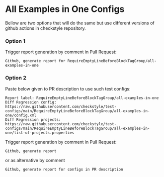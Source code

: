 # All Examples in One Configs

Bellow are two options that will do the same but use different versions
of github actions in checkstyle repository.


### Option 1
Trigger report generation by comment in Pull Request:
```
Github, generate report for RequireEmptyLineBeforeBlockTagGroup/all-examples-in-one
```

### Option 2

Paste below given to PR description to use such test configs:
```
Report label: RequireEmptyLineBeforeBlockTagGroup/all-examples-in-one
Diff Regression config: https://raw.githubusercontent.com/checkstyle/test-configs/main/RequireEmptyLineBeforeBlockTagGroup/all-examples-in-one/config.xml
Diff Regression projects: https://raw.githubusercontent.com/checkstyle/test-configs/main/RequireEmptyLineBeforeBlockTagGroup/all-examples-in-one/list-of-projects.properties
```

Trigger report generation by comment in Pull Request:
```
Github, generate report
```
or as alternative by comment
```
Github, generate report for configs in PR description
```

